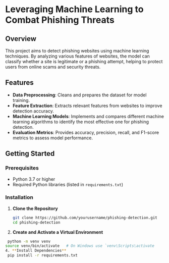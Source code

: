 # Leveraging Machine Learning to Combat Phishing Threats

## Overview

This project aims to detect phishing websites using machine learning techniques. By analyzing various features of websites, the model can classify whether a site is legitimate or a phishing attempt, helping to protect users from online scams and security threats.

## Features

- **Data Preprocessing**: Cleans and prepares the dataset for model training.
- **Feature Extraction**: Extracts relevant features from websites to improve detection accuracy.
- **Machine Learning Models**: Implements and compares different machine learning algorithms to identify the most effective one for phishing detection.
- **Evaluation Metrics**: Provides accuracy, precision, recall, and F1-score metrics to assess model performance.

## Getting Started

### Prerequisites

- Python 3.7 or higher
- Required Python libraries (listed in `requirements.txt`)

### Installation

1. **Clone the Repository**

   ```bash
   git clone https://github.com/yourusername/phishing-detection.git
   cd phishing-detection
2. **Create and Activate a Virtual Environment**
  ```bash
   python -m venv venv
source venv/bin/activate   # On Windows use `venv\Scripts\activate
4. **Install Dependencies**
   pip install -r requirements.txt
   
